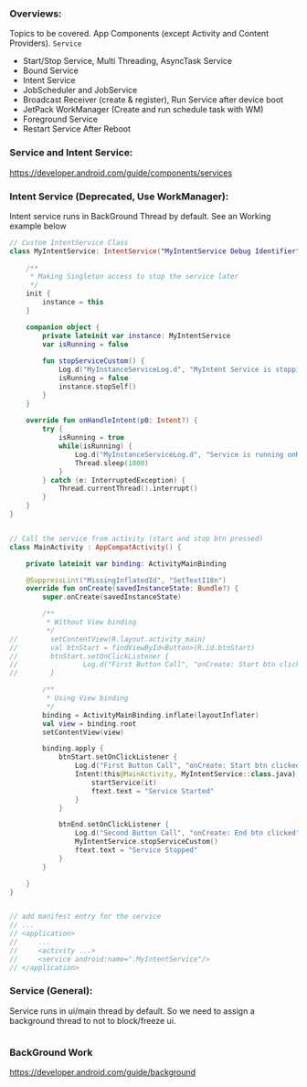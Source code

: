 ### Overviews:
Topics to be covered. App Components (except Activity and Content Providers).
`Service `
- Start/Stop Service, Multi Threading, AsyncTask Service
- Bound Service
- Intent Service
- JobScheduler and JobService
- Broadcast Receiver (create & register), Run Service after device boot
- JetPack WorkManager (Create and run schedule task with WM)
- Foreground Service
- Restart Service After Reboot

### Service and Intent Service:
https://developer.android.com/guide/components/services

### Intent Service (Deprecated, Use WorkManager):
Intent service runs in BackGround Thread by default. See an Working example below
```kotlin
// Custom IntentService Class
class MyIntentService: IntentService("MyIntentService Debug Identifier") {
    
    /**
     * Making Singleton access to stop the service later
     */
    init {
        instance = this
    }

    companion object {
        private lateinit var instance: MyIntentService
        var isRunning = false
        
        fun stopServiceCustom() {
            Log.d("MyInstanceServiceLog.d", "MyIntent Service is stopping : stopServiceCustom() called")
            isRunning = false
            instance.stopSelf()
        }
    }
    
    override fun onHandleIntent(p0: Intent?) {
        try {
            isRunning = true
            while(isRunning) {
                Log.d("MyInstanceServiceLog.d", "Service is running onHandleIntent() call")
                Thread.sleep(1000)
            }
        } catch (e: InterruptedException) {
            Thread.currentThread().interrupt()
        }
    }
}


// Call the service from activity (start and stop btn pressed)
class MainActivity : AppCompatActivity() {

    private lateinit var binding: ActivityMainBinding

    @SuppressLint("MissingInflatedId", "SetTextI18n")
    override fun onCreate(savedInstanceState: Bundle?) {
        super.onCreate(savedInstanceState)

        /**
         * Without View binding
         */
//        setContentView(R.layout.activity_main)
//        val btnStart = findViewById<Button>(R.id.btnStart)
//        btnStart.setOnClickListener {
//                Log.d("First Button Call", "onCreate: Start btn clicked")
//        }

        /**
         * Using View binding
         */
        binding = ActivityMainBinding.inflate(layoutInflater)
        val view = binding.root
        setContentView(view)

        binding.apply {
            btnStart.setOnClickListener {
                Log.d("First Button Call", "onCreate: Start btn clicked")
                Intent(this@MainActivity, MyIntentService::class.java).also {
                    startService(it)
                    ftext.text = "Service Started"
                }
            }

            btnEnd.setOnClickListener {
                Log.d("Second Button Call", "onCreate: End btn clicked")
                MyIntentService.stopServiceCustom()
                ftext.text = "Service Stopped"
            }
        }

    }
}


// add manifest entry for the service
// ...
// <application>
//     ...
//     <activity ...>
//     <service android:name=".MyIntentService"/>
// </application>
```
### Service (General):
Service runs in ui/main thread by default. So we need to assign a background thread to not to block/freeze ui.
```kotlin

```

### BackGround Work
https://developer.android.com/guide/background